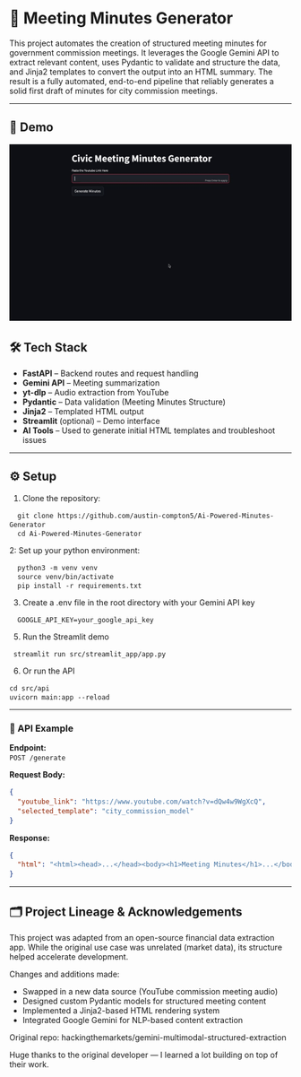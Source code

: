 
# 📝 Meeting Minutes Generator

This project automates the creation of structured meeting minutes for government commission meetings. It leverages the Google Gemini API to extract relevant content, uses Pydantic to validate and structure the data, and Jinja2 templates to convert the output into an HTML summary. The result is a fully automated, end-to-end pipeline that reliably generates a solid first draft of minutes for city commission meetings.  

---

## 🎥 Demo

![Demo](media/github_demo.gif)

## 🛠️ Tech Stack

- **FastAPI** – Backend routes and request handling  
- **Gemini API** – Meeting summarization  
- **yt-dlp** – Audio extraction from YouTube  
- **Pydantic** – Data validation (Meeting Minutes Structure)
- **Jinja2** – Templated HTML output  
- **Streamlit** (optional) – Demo interface  
- **AI Tools** – Used to generate initial HTML templates and troubleshoot issues

---

## ⚙️ Setup 

1. Clone the repository:
```
  git clone https://github.com/austin-compton5/Ai-Powered-Minutes-Generator
  cd Ai-Powered-Minutes-Generator
```
2: Set up your python environment:
```
  python3 -m venv venv
  source venv/bin/activate
  pip install -r requirements.txt
```
3. Create a .env file in the root directory with your Gemini API key
```
  GOOGLE_API_KEY=your_google_api_key
```

5. Run the Streamlit demo
```
 streamlit run src/streamlit_app/app.py 
```

6. Or run the API
```
cd src/api
uvicorn main:app --reload 
```
---
### 🔌 API Example

**Endpoint:**  
`POST /generate`

**Request Body:**
```json
{
  "youtube_link": "https://www.youtube.com/watch?v=dQw4w9WgXcQ",
  "selected_template": "city_commission_model"
}
```
**Response:**
```json
{
  "html": "<html><head>...</head><body><h1>Meeting Minutes</h1>...</body></html>"
}
```
--- 
## 🗂 Project Lineage & Acknowledgements

This project was adapted from an open-source financial data extraction app. While the original use case was unrelated (market data), its structure helped accelerate development.

Changes and additions made:

* Swapped in a new data source (YouTube commission meeting audio)
* Designed custom Pydantic models for structured meeting content
* Implemented a Jinja2-based HTML rendering system
* Integrated Google Gemini for NLP-based content extraction

Original repo: hackingthemarkets/gemini-multimodal-structured-extraction

Huge thanks to the original developer — I learned a lot building on top of their work.

